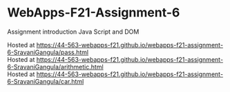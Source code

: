 # WebApps-F21-Assignment-6
Assignment introduction Java Script and DOM

Hosted at https://44-563-webapps-f21.github.io/webapps-f21-assignment-6-SravaniGangula/pass.html
<br>
Hosted at https://44-563-webapps-f21.github.io/webapps-f21-assignment-6-SravaniGangula/arithmetic.html
<br>
Hosted at https://44-563-webapps-f21.github.io/webapps-f21-assignment-6-SravaniGangula/car.html